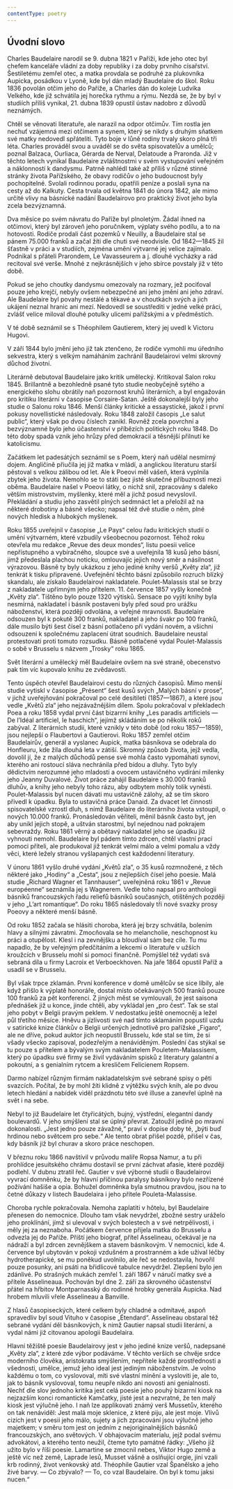 ```yaml
---
contentType: poetry
---
```


<section>

## Úvodní slovo

Charles Baudelaire narodil se 9. dubna 1821 v Paříži, kde jeho otec byl chefem kanceláře vládní za doby republiky i za doby prvního císařství. Šestiletému zemřel otec, a matka provdala se podruhé za plukovníka Aupicka, posádkou v Lyoně, kde byl dán mladý Baudelaire do škol. Roku 1836 povolán otčim jeho do Paříže, a Charles dán do koleje Ludvíka Velkého, kde již schvátila jej horečka rythmu a rýmu. Nezdá se, že by byl v studiích příliš vynikal, 21. dubna 1839 opustil ústav nadobro z důvodů neznámých.

Chtěl se věnovati literatuře, ale narazil na odpor otčimův. Tím rostla jen nechuť vzájemná mezi otčimem a synem, který se nikdy s druhým sňatkem své matky nedovedl spřáteliti. Tyto boje v lůně rodiny trvaly skoro plná tři léta. Charles prováděl svou a uváděl se do světa spisovatelův a umělců; poznal Balzaca, Ourliaca, Gérarda de Nerval, Delatoude a Praronda. Již v těchto letech vynikal Baudelaire zvláštnostmi v svém vystupování veřejném a náklonností k dandysmu. Patrně nahlédl také až příliš v různé stinné stránky života Pařížského, že obavy rodičův o jeho budoucnost byly pochopitelné. Svolali rodinnou poradu, opatřili peníze a poslali syna na cesty až do Kalkuty. Cesta trvala od května 1841 do února 1842, ale mimo určité vlivy na básnické nadání Baudelairovo pro praktický život jeho byla zcela bezvýznamná.

Dva měsíce po svém návratu do Paříže byl plnoletým. Žádal ihned na otčimovi, který byl zároveň jeho poručníkem, výplaty svého podílu, a to na hotovosti. Rodiče prodali část pozemků v Neuilly, a Baudelaire stal se pánem 75.000 franků a začal žíti dle chuti své neodvisle. Od 1842—1845 žil šťastně v práci a v studiích, zejména umění výtvarné jej velice zajímalo. Podnikal s přáteli Prarondem, Le Vavasseurem a j. dlouhé vycházky a rád recitoval své verše. Mnohé z nejkrásnějších v jeho sbírce povstaly již v této době.

Pokud se jeho choutky dandysmu omezovaly na rozmary, jež pociťoval pouze jeho krejčí, nebyly ovšem nebezpečné ani jeho jmění ani jeho zdraví. Ale Baudelaire byl povahy nestálé a těkavé a v choutkách svých a jich ukájení neznal hranic ani mezí. Nedovedl se soustřediti v jedné velké práci, zvlášť velice miloval dlouhé potulky ulicemi pařížskými a v předměstích.

V té době seznámil se s Théophilem Gautierem, který jej uvedl k Victoru Hugovi.

V září 1844 bylo jmění jeho již tak ztenčeno, že rodiče vymohli mu úředního sekvestra, který s velkým namáháním zachránil Baudelairovi velmi skrovný důchod životní.

Literárně debutoval Baudelaire jako kritik umělecký. Kritikoval Salon roku 1845. Brillantně a bezohledně psané tyto studie neobyčejně sytého a energického slohu obrátily naň pozornost kruhů literárních, a byl engažován pro kritiku literární v časopise Corsaire-Satan. Ještě dokonalejší byly jeho studie o Salonu roku 1846. Menší články kritické a essaystické, jakož i první pokusy novellistické následovaly. Roku 1848 založil časopis „Le salut public“, který však po dvou číslech zanikl. Rovněž zcela povrchní a bezvýznamné bylo jeho účastenství v příbězích politických roku 1848. Do této doby spadá vznik jeho hrůzy před demokracií a těsnější přilnutí ke katolicismu.

Začátkem let padesátých seznámil se s Poem, který naň udělal nesmírný dojem. Angličině přiučila jej již matka v mládí, a anglickou literaturu starší pěstoval s velkou zálibou od let. Ale k Poeovi měl vášeň, která vyplnila zbytek jeho života. Nemohlo se to státi bez jisté skutečné příbuznosti mezi oběma. Baudelaire našel v Poeovi látky, o nichž snil, zpracovány s daleko větším mistrovstvím, myšlenky, které měl a jichž posud nevyslovil. Překládání a studiu jeho zasvětil plných sedmnáct let a přeložil až na některé drobotiny a básně všecko; napsal též dvě studie o něm, plné nových hledisk a hlubokých myšlenek.

Roku 1855 uveřejnil v časopise „Le Pays“ celou řadu kritických studií o umění výtvarném, které vzbudily všeobecnou pozornost. Téhož roku otevřela mu redakce „Revue des deux mondes“, listu poesii velice nepřístupného a vybíračného, sloupce své a uveřejnila 18 kusů jeho básní, jimž předeslala plachou noticku, omlouvajíc jejich nový směr a násilnost výrazovou. Básně ty byly ukázkou z jeho jediné knihy veršů „Květy zla“, již tenkrát k tisku připravené. Uvefejnění těchto básní způsobilo rozruch blízký skandalu, ale získalo Baudelairovi nakladatele. Poulet-Malassis stal se brzy z nakladatele upřímným jeho přítelem. 11. července 1857 vyšly konečně „Květy zla“. Tištěno bylo pouze 1320 výtisků. Sensace po vyjití knihy byla nesmírná, nakladatel i básník postaveni byly před soud pro urážku náboženství, která později odvolána, a veřejné mravnosti. Baudelaire odsouzen byl k pokutě 300 franků, nakladatel a jeho švakr po 100 franků, dále musilo býti šest čísel z básní potlačeno při vydání novém, a všichni odsouzeni k společnému zaplacení útrat soudních. Baudelaire neustal protestovati proti tomuto rozsudku. Básně potlačené vydal Poulet-Malassis o sobě v Brusselu s názvem „Trosky“ roku 1865.

Svět literární a umělecký měl Baudelaire ovšem na své straně, obecenstvo pak tím víc kupovalo knihu ze zvědavosti.

Tento úspěch otevřel Baudelairovi cestu do různých časopisů. Mimo menší studie vytiskl v časopise „Présent“ šest kusů svých „Malých básní v prose“, v jichž uveřejňování pokračoval po celé desítiletí (1857—1867), a které jsou vedle „Květů zla“ jeho nejzávažnějším dílem. Spolu pokračoval v překladech Poea a roku 1858 vydal první část bizarrní knihy „Les paradis artificiels — De l’Idéal artificiel, le haschich“, jejímž skládáním se po několik roků zabýval. Z literárních studií, které vznikly v této době (od roku 1857—1859), jsou nejlepší o Flaubertovi a Gautierovi. Roku 1857 zemřel otčim Baudelairův, generál a vyslanec Aupick, matka básníkova se odebrala do Honfleuru, kde žila dlouhá leta v zátiší. Skromný způsob života, jejž vedla, dovolil jí, že z malých důchodů pense své mohla často vypomáhati synovi, kterého ani rostoucí sláva nechránila před bídou a dluhy. Tyto byly dědictvím nerozumné jeho mladosti a ovocem ustavičného vydírání milenky jeho Jeanny Duvalové. Život práce zahájil Baudelaire s 30.000 franků dluhův, a knihy jeho nebyly toho rázu, aby odbytem mohly tolik vynésti. Poulet-Malassis byl nucen dávati mu ustavičně zálohy, až se tím skoro přivedl k úpadku. Byla to ustavičná práce Danaid. Za dvacet let činnosti spisovatelské vzrostl dluh, s nímž Baudelaire do literárního života vstoupil, o nových 10.000 franků. Pronásledován věřiteli, měnil básník často byt, jen aby unikl jejich stopě, a uštván starostmi, byl nejednou nad pokrajem sebevraždy. Roku 1861 věrný a obětavý nakladatel jeho se úpadku již vyhnouti nemohl. Baudelaire byl pádem tímto zdrcen, chtěl vlastní prací pomoci příteli, ale produkoval již tenkrát velmi málo a velmi pomalu a vždy věci, které ležely stranou vyšlapaných cest každodenní literatury.

V únoru 1861 vyšlo druhé vydání „Květů zla“, o 35 kusů rozmnožené, z těch některé jako „Hodiny“ a „Cesta“, jsou z nejlepších čísel jeho poesie. Malá studie „Richard Wagner et Tannhauser“, uveřejněná roku 1861 v „Revue européenne“ seznámila jej s Wagnerem. Vedle toho napsal pro anthologii básníků francouzských řadu reliefů básníků současných, otištěných později v jeho „L’art romantique“. Do roku 1865 následovaly tři nové svazky prosy Poeovy a některé menší básně.

Od roku 1852 začala se hlásiti choroba, která jej brzy schvátila, bolením hlavy a silnými závratmi. Zmocňovala se ho melancholie, neschopnost ku práci a otupělost. Klesl i na zevnějšku a bloudíval sám bez cíle. Tu mu napadlo, že by veřejným předčítáním a lekcemi o literatuře v užších kroužcích v Brusselu mohl si pomoci finančně. Pomýšlel též vydati svá sebraná díla u firmy Lacroix et Verboeckhoven. Na jaře 1864 opustil Paříž a usadil se v Brusselu.

Byl však trpce zklamán. První konference v domě umělcův se sice líbily, ale když přišlo k výplatě honoráře, dostal místo očekávaných 500 franků pouze 100 franků za pět konferencí. Z jiných měst se vymlouvali, že jest saisona přednášek již u konce, jinde chtěli, aby vykládal jen „pro čest“. Tak se stal jeho pobyt v Belgii pravým peklem. V nedostatku ještě onemocněj a ležel půl třetího měsíce. Hněvu a jízlivosti své nad tímto sklamáním popustil uzdu v satirické knize článkův o Belgii určených jednotlivě pro pařížské „Figaro“, ale ne dříve, pokud auktor jich neopustil Brusselu, kde stal se tím, že si všady všecko zapisoval, podezřelým a nenáviděným. Poslední čas stýkal se tu pouze s přítelem a bývalým svým nakladatelem Pouletem-Malassisem, který po úpadku své firmy se živil vydáváním spisků z literatury galantní a pokoutní, a s genialním rytcem a kresličem Felicienem Ropsem.

Darmo nabízel různým firmám nakladatelským své sebrané spisy o pěti svazcích. Počítal, že by mohl žíti klidně z výtěžku svých knih, ale po dvou letech hledání a nabídek viděl prázdnotu této své illuse a zanevřel úplně na svět i na sebe.

Nebyl to již Baudelaire let čtyřicátých, bujný, výstřední, elegantní dandy boulevardů. V jeho smýšlení stal se úplný převrat. Zatoužil jedině po mravní dokonalosti. „Jest jedno pouze závažné,“ praví v dopise doby té, „býti buď hrdinou nebo světcem pro sebe.“ Ale tento obrat přišel pozdě, přišel v čas, kdy básník již byl churav a skoro práce neschopen.

V březnu roku 1866 navštívil v průvodu malíře Ropsa Namur, a tu při prohlídce jesuitského chrámu dostavil se první záchvat afasie, které později podlehl. V dubnu ztratil řeč. Gautier v své výborné studii o Baudelairovi vyvrací domněnku, že by hlavní příčinou paralysy básníkovy bylo nezřízené požívání hašiše a opia. Bohužel domněnka byla smutnou pravdou, jsou na to četné důkazy v listech Baudelaira i jeho přítele Pouleta-Malassise.

Choroba rychle pokračovala. Nemoha zaplatiti v hôtelu, byl Baudelaire přenesen do nemocnice. Dlouho tam však nevydržel, zbožné sestry uráželo jeho proklínání, jímž si ulevoval v svých bolestech a v své netrpělivosti, i měly jej za neznaboha. Počátkem července přijela matka do Brusselu a odvezla jej do Paříže. Příští jeho biograf, přítel Asselineau, očekával je na nádraží a byl zdrcen zevnějškem a stavem básníkovým. V nemocnici, kde 4. července byl ubytován v pokoji vzdušném a prostranném a kde užíval léčby hydrotherapické, se mu poněkud uvolnilo, ale řeč se nedostavila, hovořil pouze posunky, ani psáti na břidlicové tabulce nevydržel. Zlepšení bylo jen zdánlivé. Po strašných mukách zemřel 1. září 1867 v náručí matky své a přítele Asselineaua. Pochován byl dne 2. září za skrovného účastenství přátel na hřbitov Montparnasský do rodinné hrobky generála Aupicka. Nad hrobem mluvili vřele Asselineau a Banville.

Z hlasů časopiseckých, které celkem byly chladné a odmítavé, aspoň spravedliv byl soud Vituho v časopise „Étendard“. Asselineau obstaral též sebrané vydání děl básníkových, k nimž Gautier napsal studii literární, a vydal námi již citovanou apologii Baudelaira.

Hlavní těžiště poesie Baudelairovy jest v jeho jediné knize veršů, nadepsané „Květy zla“, z které zde výbor podáváme. V těchto verších se chvěje srdce moderního člověka, aristokrata smýšlením, nepřítele každé prostřednosti a všednosti, umělce, jemuž jeho ideal jest jediným náboženstvím. Je volno každému o tom, co vyslovoval, míti své vlastní mínění a vysloviti je, ale to, jak to básník vyslovoval, tomu neupře nikdo ani novosti ani genialnosti. Nechť dle slov jednoho kritika jest celá poesie jeho pouhý bizarrní kiosk na nejzazším konci romantické Kamčatky, jisté jest a nezvratné, že ten malý kiosk jest výlučně jeho. I naň lze applikovati známý verš Mussetův, kterého on tak nenáviděl: Jest malá moje sklenice, z které piju, ale jest moje. Vlivů cizích jest v poesii jeho málo, sujety a jich zpracování jsou výlučně jeho majetkem; v směru tom jest on jedním z nejoriginalnějších básníků francouzských, ano světových. V obhajovacím materialu, jejž podal svému advokátovi, a kterého tento neužil, čteme tyto památné řádky: „Všeho již užito bylo v říši poesie. Lamartine se zmocnil nebes, Viktor Hugo země a ještě víc než země, Laprade lesů, Musset vášně a oslňující orgie, jiní vzali krb rodinný, život venkovský atd. Théophile Gautier vzal Španělsko a jeho živé barvy. — Co zbývalo? — To, co vzal Baudelaire. On byl k tomu jaksi nucen.“

</section>
